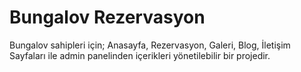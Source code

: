 
# Bungalov Rezervasyon

Bungalov sahipleri için;
Anasayfa,
Rezervasyon,
Galeri,
Blog,
İletişim 
Sayfaları ile admin panelinden içerikleri yönetilebilir bir projedir.

